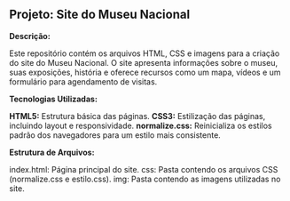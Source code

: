 ## Projeto: Site do Museu Nacional

**Descrição:**

Este repositório contém os arquivos HTML, CSS e imagens para a criação do site do Museu Nacional. O site apresenta informações sobre o museu, suas exposições, história e oferece recursos como um mapa, vídeos e um formulário para agendamento de visitas.

**Tecnologias Utilizadas:**

**HTML5:** Estrutura básica das páginas.
**CSS3:** Estilização das páginas, incluindo layout e responsividade.
**normalize.css:** Reinicializa os estilos padrão dos navegadores para um estilo mais consistente.

**Estrutura de Arquivos:**

index.html: Página principal do site.
css: Pasta contendo os arquivos CSS (normalize.css e estilo.css).
img: Pasta contendo as imagens utilizadas no site.
